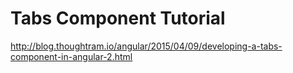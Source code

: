 # Tabs Component Tutorial
http://blog.thoughtram.io/angular/2015/04/09/developing-a-tabs-component-in-angular-2.html